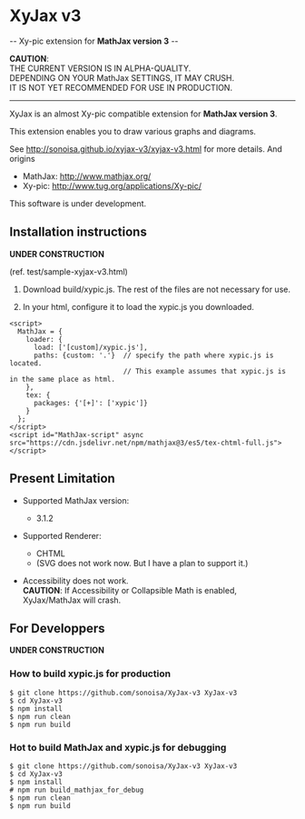 # XyJax v3
 -- Xy-pic extension for **MathJax version 3** --

**CAUTION**:  
THE CURRENT VERSION IS IN ALPHA-QUALITY.  
DEPENDING ON YOUR MathJax SETTINGS, IT MAY CRUSH.  
IT IS NOT YET RECOMMENDED FOR USE IN PRODUCTION.

----
XyJax is an almost Xy-pic compatible extension for **MathJax version 3**.

This extension enables you to draw various graphs and diagrams.

See http://sonoisa.github.io/xyjax-v3/xyjax-v3.html for more details. And origins

- MathJax: http://www.mathjax.org/
- Xy-pic: http://www.tug.org/applications/Xy-pic/

This software is under development.


## Installation instructions

**UNDER CONSTRUCTION**

(ref. test/sample-xyjax-v3.html)

1. Download build/xypic.js. The rest of the files are not necessary for use. 

2. In your html, configure it to load the xypic.js you downloaded.
```
<script>
  MathJax = {
    loader: {
      load: ['[custom]/xypic.js'],
      paths: {custom: '.'}  // specify the path where xypic.js is located. 
                            // This example assumes that xypic.js is in the same place as html.
    },
    tex: {
      packages: {'[+]': ['xypic']}
    }
  };
</script>
<script id="MathJax-script" async src="https://cdn.jsdelivr.net/npm/mathjax@3/es5/tex-chtml-full.js"></script>
```


## Present Limitation

- Supported MathJax version:
    - 3.1.2
- Supported Renderer:
    - CHTML
    - (SVG does not work now. But I have a plan to support it.)

- Accessibility does not work.  
**CAUTION**: If Accessibility or Collapsible Math is enabled, XyJax/MathJax will crash.


## For Developpers

**UNDER CONSTRUCTION**

### How to build xypic.js for production
```
$ git clone https://github.com/sonoisa/XyJax-v3 XyJax-v3
$ cd XyJax-v3
$ npm install
$ npm run clean
$ npm run build
```


### Hot to build MathJax and xypic.js for debugging
```
$ git clone https://github.com/sonoisa/XyJax-v3 XyJax-v3
$ cd XyJax-v3
$ npm install
# npm run build_mathjax_for_debug
$ npm run clean
$ npm run build
```
